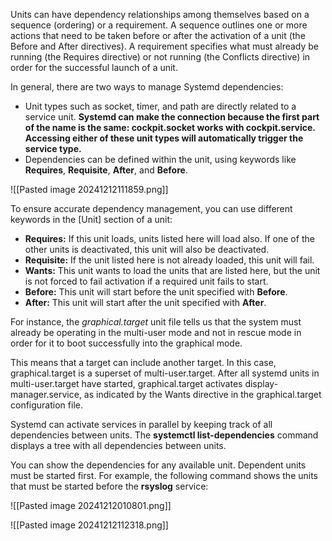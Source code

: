 Units can have dependency relationships among themselves based on a sequence (ordering) or a requirement. A sequence outlines one or more actions that need to be taken before or after the activation of a unit (the Before and After directives). A requirement specifies what must already be running (the Requires directive) or not running (the Conflicts directive) in order for the successful launch of a unit.

In general, there are two ways to manage Systemd dependencies:

- Unit types such as socket, timer, and path are directly related to a service unit. **Systemd can make the connection because the first part of the name is the same: cockpit.socket works with cockpit.service. Accessing either of these unit types will automatically trigger the service type.**
- Dependencies can be defined within the unit, using keywords like **Requires**, **Requisite**, **After**, and **Before**.

![[Pasted image 20241212111859.png]]

To ensure accurate dependency management, you can use different keywords in the \[Unit] section of a unit:

- **Requires:** If this unit loads, units listed here will load also. If one of the other units is deactivated, this unit will also be deactivated.
- **Requisite:** If the unit listed here is not already loaded, this unit will fail.
- **Wants:** This unit wants to load the units that are listed here, but the unit is not forced to fail activation if a required unit fails to start.
- **Before:** This unit will start before the unit specified with **Before**.
- **After:** This unit will start after the unit specified with **After**.

For instance, the _graphical.target_ unit file tells us that the system must already be operating in the multi-user mode and not in rescue mode in order for it to boot successfully into the graphical mode. 

This means that a target can include another target. In this case, graphical.target is a superset of multi-user.target. After all systemd units in multi-user.target have started, graphical.target activates display-manager.service, as indicated by the Wants directive in the graphical.target configuration file.

Systemd can activate services in parallel by keeping track of all dependencies between units. The **systemctl list-dependencies** command displays a tree with all dependencies between units.

You can show the dependencies for any available unit. Dependent units must be started first. For example, the following command shows the units that must be started before the **rsyslog** service:

![[Pasted image 20241212010801.png]]

![[Pasted image 20241212112318.png]]